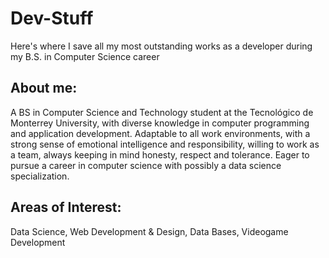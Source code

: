 # Dev-Stuff
Here's where I save all my most outstanding works as a developer during my B.S. in Computer Science career

## About me:
A BS in Computer Science and Technology student at the Tecnológico de Monterrey University, with diverse knowledge in computer programming and application development. Adaptable to all work environments, with a strong sense of emotional intelligence and responsibility, willing to work as a team, always keeping in mind honesty, respect and tolerance. Eager to pursue a career in computer science with possibly a data science specialization.

## Areas of Interest:
Data Science, Web Development & Design, Data Bases, Videogame Development
